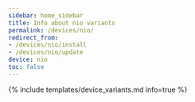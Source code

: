 ```yaml
---
sidebar: home_sidebar
title: Info about nio variants
permalink: /devices/nio/
redirect_from:
- /devices/nio/install
- /devices/nio/update
device: nio
toc: false
---
```

{% include templates/device_variants.md info=true %}
